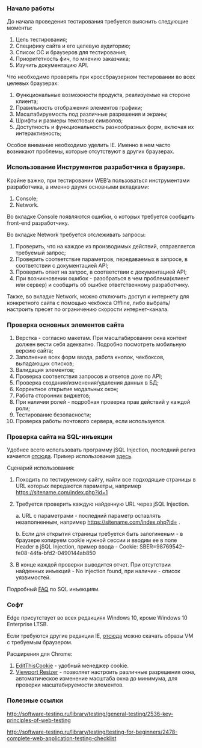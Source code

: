 ### Начало работы
До начала проведения тестирования требуется выяснить следующие моменты:
1. Цель тестирования;
2. Специфику сайта и его целевую аудиторию;
3. Список ОС и браузеров для тестирования;
4. Приоритетность фич, по мнению заказчика; 
5. Изучить документацию API.

Что необходимо проверять при кроссбраузерном тестировании во всех целевых браузерах:
1. Функциональные возможности продукта, реализуемые на стороне клиента;
2. Правильность отображения элементов графики;  
3. Масштабируемость под различные разрешения и экраны;
4. Шрифты и размеры текстовых символов;
5. Доступность и функциональность разнообразных форм, включая их интерактивность;

Особое внимание необходимо уделить IE. Именно в нем часто возникают проблемы, которые отсутствуют в других браузерах.

### Использование Инструментов разработчика в браузере.
Крайне важно, при тестировании WEB’a пользоваться инструментами разработчика, а именно двумя основными вкладками:
1. Console;
2. Network.

Во вкладке Console появляются ошибки, о которых требуется сообщить front-end разработчику.

Во вкладке Network требуется отслеживать запросы:
1. Проверить, что на каждое из производимых действий, отправляется требуемый запрос;
2. Проверить соответствие параметров, передаваемых в запросе, в соответствии с документацией API;
3. Проверить ответ на запрос, в соответствии с документацией API;
4. При возникновении ошибок - разобраться в чем проблема(клиент или сервер) и сообщить об ошибке ответственному разработчику.

Также, во вкладке Network, можно отключить доступ к интернету для конкретного сайта с помощью чекбокса Offline, либо выбрать/настроить пресет по ограничению скорости интернет-канала.

### Проверка основных элементов сайта
1. Верстка -  согласно макетам. При масштабировании окна контент должен вести себя адекватно. Подробно посмотреть мобильную версию сайта;
2. Заполнение всех форм ввода, работа кнопок, чекбоксов, выпадающих списков; 
3. Валидация элементов;
4. Проверка соответствия запросов и ответов доке по API;
5. Проверка создания/изменения/удаления данных в БД;
6. Корректное открытие модальных окон;
7. Работа сторонних виджетов;
8. При наличии ролей - подробная проверка прав действий у каждой роли;
9. Тестирование безопасности;
10. Проверка работы почтового сервера, если используется.

### Проверка сайта на SQL-инъекции
Удобнее всего использовать программу jSQL Injection, последний релиз качается [отсюда](https://github.com/ron190/jsql-injection/releases/). Пример использования [здесь](https://hackware.ru/?p=356).

Сценарий использования:
1. Походить по тестируемому сайту, найти все подходящие страницы в URL которых передаются параметры, например https://sitename.com/index.php?id=1 
  
2. Требуется проверить каждую найденную URL через jSQL Injection. 

    a. URL с параметрами - последний параметр оставлять незаполненным, например https://sitename.com/index.php?id= . 
    
    b. Если для открытия страницы требуется быть залогиненым - в браузере копируем cookie нужной сессии и вводим ее в поле Header в jSQL Injection, пример ввода - Cookie: SBER=98769542-fe08-44fa-bfd2-0490144ab850

3. В конце каждой проверки выводится отчет. При отсутствии найденных инъекций - No injection found, при наличии - список уязвимостей.

Подробный [FAQ](https://rdot.org/forum/showthread.php?t=124) по SQL инъекциям.

### Софт
Edge присутствует во всех редакциях Windows 10, кроме Windows 10 Enterprise LTSB.

Если требуются другие редакции IE, [отсюда](https://developer.microsoft.com/en-us/microsoft-edge/tools/vms/) можно скачать образы VM с требуемым браузером.

Расширения для Chrome:
1. [EditThisCookie](https://chrome.google.com/webstore/detail/editthiscookie/fngmhnnpilhplaeedifhccceomclgfbg?hl=ru) - удобный менеджер cookie.
2. [Viewport Resizer](https://chrome.google.com/webstore/detail/viewport-resizer/kapnjjcfcncngkadhpmijlkblpibdcgm) - позволяет настроить различные разрешения окна, автоматическое изменение масштаба окна до минимума, для проверки масштабируемости элементов.



### Полезные ссылки

http://software-testing.ru/library/testing/general-testing/2536-key-principles-of-web-testing

http://software-testing.ru/library/testing/testing-for-beginners/2478-complete-web-application-testing-checklist
